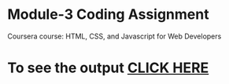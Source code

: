 

# Module-3 Coding Assignment

Coursera course: HTML, CSS, and Javascript for Web Developers

# To see the output [CLICK HERE](https://sah12.github.io/html-css-javascript-for-web-developers-Assignments/module-3/index.html)

